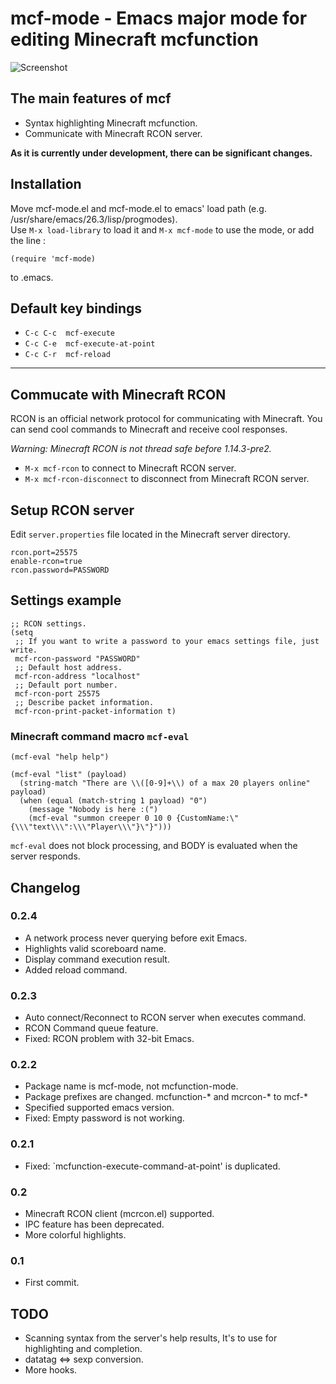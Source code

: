 # mcf-mode - Emacs major mode for editing Minecraft mcfunction

![Screenshot](ss00.png)

## The main features of mcf
* Syntax highlighting Minecraft mcfunction.
* Communicate with Minecraft RCON server.

**As it is currently under development, there can be significant changes.**
## Installation
Move mcf-mode.el and mcf-mode.el to emacs' load path (e.g. /usr/share/emacs/26.3/lisp/progmodes).  
Use `M-x load-library` to load it and `M-x mcf-mode` to use the mode, or add the line :
~~~elisp
(require 'mcf-mode)
~~~
to .emacs.

## Default key bindings
* `C-c C-c  mcf-execute`
* `C-c C-e  mcf-execute-at-point`
* `C-c C-r  mcf-reload`

---

## Commucate with Minecraft RCON 

RCON is an official network protocol for communicating with Minecraft.
You can send cool commands to Minecraft and receive cool responses.

*Warning: Minecraft RCON is not thread safe before 1.14.3-pre2.*

* `M-x mcf-rcon` to connect to Minecraft RCON server.
* `M-x mcf-rcon-disconnect` to disconnect from Minecraft RCON server.

## Setup RCON server

Edit `server.properties` file located in the Minecraft server directory.
~~~
rcon.port=25575
enable-rcon=true
rcon.password=PASSWORD
~~~

## Settings example

~~~elisp
;; RCON settings.
(setq 
 ;; If you want to write a password to your emacs settings file, just write.
 mcf-rcon-password "PASSWORD"
 ;; Default host address.
 mcf-rcon-address "localhost"
 ;; Default port number.
 mcf-rcon-port 25575
 ;; Describe packet information.
 mcf-rcon-print-packet-information t)
~~~

### Minecraft command macro `mcf-eval`

~~~ elisp
(mcf-eval "help help")

(mcf-eval "list" (payload)
  (string-match "There are \\([0-9]+\\) of a max 20 players online" payload)
  (when (equal (match-string 1 payload) "0")
    (message "Nobody is here :(")
    (mcf-eval "summon creeper 0 10 0 {CustomName:\"{\\\"text\\\":\\\"Player\\\"}\"}")))
~~~

`mcf-eval` does not block processing, and BODY is evaluated when the server responds.

## Changelog
### 0.2.4
* A network process never querying before exit Emacs.
* Highlights valid scoreboard name.
* Display command execution result.
* Added reload command.
### 0.2.3
* Auto connect/Reconnect to RCON server when executes command.
* RCON Command queue feature.
* Fixed: RCON problem with 32-bit Emacs.
### 0.2.2
* Package name is mcf-mode, not mcfunction-mode.
* Package prefixes are changed. mcfunction-* and mcrcon-* to mcf-*
* Specified supported emacs version.
* Fixed: Empty password is not working.
### 0.2.1
* Fixed: `mcfunction-execute-command-at-point' is duplicated.
### 0.2
* Minecraft RCON client (mcrcon.el) supported.
* IPC feature has been deprecated.
* More colorful highlights.
### 0.1
* First commit.

## TODO
* Scanning syntax from the server's help results, It's to use for highlighting and completion.
* datatag <=> sexp conversion.
* More hooks.
